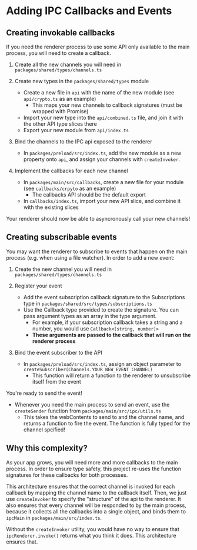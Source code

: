 # Adding IPC Callbacks and Events

## Creating invokable callbacks

If you need the renderer process to use some API only available to the main process, you will need to create a callback.

1. Create all the new channels you will need in `packages/shared/types/channels.ts`

2. Create new types in the `packages/shared/types` module

   - Create a new file in `api` with the name of the new module (see `api/crypto.ts` as an example)
     - This maps your new channels to callback signatures (must be wrapped with Promise)
   - Import your new type into the `api/combined.ts` file, and join it with the other API type slices there
   - Export your new module from `api/index.ts`

3. Bind the channels to the IPC api exposed to the renderer
   - In `packages/preload/src/index.ts`, add the new module as a new property onto `api`, and assign your channels with `createInvoker`.
4. Implement the callbacks for each new channel
   - In `packages/main/src/callbacks`, create a new file for your module (see `callbacks/crpyto` as an example)
     - The callbacks API should be the default export
   - In `callbacks/index.ts`, import your new API slice, and combine it with the existing slices

Your renderer should now be able to asyncronously call your new channels!

## Creating subscribable events

You may want the renderer to subscribe to events that happen on the main process (e.g. when using a file watcher).
In order to add a new event:

1. Create the new channel you will need in `packages/shared/types/channels.ts`

2. Register your event

   - Add the event subscription callback signature to the Subscriptions type in `packages/shared/src/types/subscriptions.ts`
   - Use the Callback type provided to create the signature. You can pass argument types as an array in the type argument.
     - For example, if your subscription callback takes a string and a number, you would use `Callback<[string, number]>`
     - **These arguments are passed to the callback that will run on the renderer process**

3. Bind the event subscriber to the API

   - In `packages/preload/src/index.ts`, assign an object parameter to `createSubscriber(Channels.YOUR_NEW_EVENT_CHANNEL)`
     - This function will return a function to the renderer to unsubscribe itself from the event

You're ready to send the event!

- Whenever you need the main process to send an event, use the `createSender` function from `packages/main/src/ipc/utils.ts`
  - This takes the webContents to send to and the channel name, and returns a function to fire the event. The function is fully typed for the channel spcified!

## Why this complexity?

As your app grows, you will need more and more callbacks to the main process. In order to ensure type safety, this project re-uses the function signatures for these callbacks for both processes.

This architecture ensures that the correct channel is invoked for each callback by mapping the channel name to the callback itself. Then, we just use `createInvoker` to specify the "structure" of the api to the renderer. It also ensures that every channel will be responded to by the main process, because it collects all the callbacks into a single object, and binds them to `ipcMain` in `packages/main/src/index.ts`.

Without the `createInvoker` utility, you would have no way to ensure that `ipcRenderer.invoke()` returns what you think it does. This architecture ensures that.
